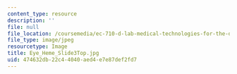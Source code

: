 ```yaml
---
content_type: resource
description: ''
file: null
file_location: /coursemedia/ec-710-d-lab-medical-technologies-for-the-developing-world-spring-2010/474632db22c44040aed4e7e87def2fd7_Eye_Heme_Slide3Top.jpg
file_type: image/jpeg
resourcetype: Image
title: Eye_Heme_Slide3Top.jpg
uid: 474632db-22c4-4040-aed4-e7e87def2fd7
---
```

